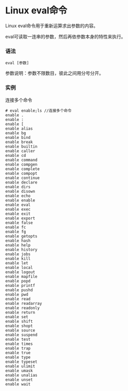 # Linux eval命令

Linux eval命令用于重新运算求出参数的内容。

eval可读取一连串的参数，然后再依参数本身的特性来执行。

### 语法

    eval [参数]

参数说明：参数不限数目，彼此之间用分号分开。

### 实例

连接多个命令

    # eval enable;ls //连接多个命令
    enable .
    enable :
    enable [
    enable alias
    enable bg
    enable bind
    enable break
    enable builtin
    enable caller
    enable cd
    enable command
    enable compgen
    enable complete
    enable compopt
    enable continue
    enable declare
    enable dirs
    enable disown
    enable echo
    enable enable
    enable eval
    enable exec
    enable exit
    enable export
    enable false
    enable fc
    enable fg
    enable getopts
    enable hash
    enable help
    enable history
    enable jobs
    enable kill
    enable let
    enable local
    enable logout
    enable mapfile
    enable popd
    enable printf
    enable pushd
    enable pwd
    enable read
    enable readarray
    enable readonly
    enable return
    enable set
    enable shift
    enable shopt
    enable source
    enable suspend
    enable test
    enable times
    enable trap
    enable true
    enable type
    enable typeset
    enable ulimit
    enable umask
    enable unalias
    enable unset
    enable wait
    